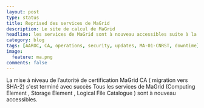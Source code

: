 ```yaml
---
layout: post
type: status
title: Reprised des services de MaGrid
description: Le site de calcul de MaGrid 
headline: les services de MaGrid sont à nouveau accessibles suite à la mise à niveau  de  MaGrid CA
category: blog
tags: [AAROC, CA, operations, security, updates, MA-01-CNRST, downtime]
image:
  feature: ma.png
comments: false
---
```


La mise à niveau de l’autorité de certification MaGrid CA  ( migration vers SHA-2) s'est terminé avec succès
Tous les services de MaGrid (Computing Element , Storage Element , Logical File Catalogue )  sont à nouveau accessibles.
